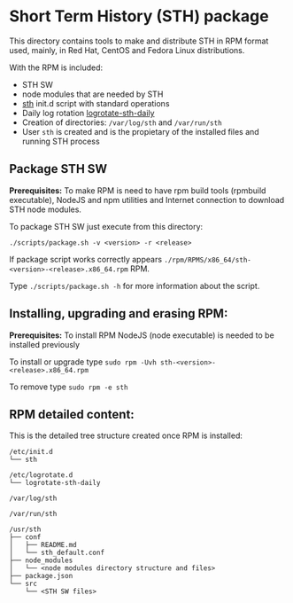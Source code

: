 # Short Term History (STH) package

This directory contains tools to make and distribute STH in RPM format used, mainly, in Red Hat, CentOS and
Fedora Linux distributions.

With the RPM is included:
- STH SW
- node modules that are needed by STH
- [sth](rpm/SOURCES/etc/init.d/sht "sth") init.d script with standard operations
- Daily log rotation [logrotate-sth-daily](rpm/SOURCES/etc/logrotate.d/logrotate-sth-daily "logrotate")
- Creation of directories: `/var/log/sth` and `/var/run/sth`
- User `sth` is created and is the propietary of the installed files and running STH process

## Package STH SW

**Prerequisites:** To make RPM is need to have rpm build tools (rpmbuild executable), NodeJS and 
npm utilities and Internet connection to download STH node modules.

To package STH SW just execute from this directory:

`./scripts/package.sh -v <version> -r <release>`

If package script works correctly appears `./rpm/RPMS/x86_64/sth-<version>-<release>.x86_64.rpm` RPM.

Type `./scripts/package.sh -h` for more information about the script.

## Installing, upgrading and erasing RPM:

**Prerequisites:** To install RPM NodeJS (node executable) is needed to be installed previously

To install or upgrade type `sudo rpm -Uvh sth-<version>-<release>.x86_64.rpm`

To remove type `sudo rpm -e sth`

## RPM detailed content:

This is the detailed tree structure created once RPM is installed:

```
/etc/init.d
└── sth

/etc/logrotate.d
└── logrotate-sth-daily

/var/log/sth

/var/run/sth

/usr/sth
├── conf
│   ├── README.md
│   └── sth_default.conf
├── node_modules
│   └── <node modules directory structure and files>
├── package.json
└── src
    └── <STH SW files>
```
